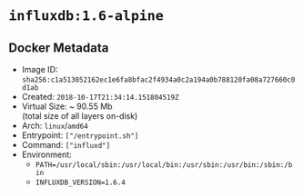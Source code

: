 # `influxdb:1.6-alpine`

## Docker Metadata

- Image ID: `sha256:c1a513052162ec1e6fa8bfac2f4934a0c2a194a0b788120fa08a727660c0d1ab`
- Created: `2018-10-17T21:34:14.151804519Z`
- Virtual Size: ~ 90.55 Mb  
  (total size of all layers on-disk)
- Arch: `linux`/`amd64`
- Entrypoint: `["/entrypoint.sh"]`
- Command: `["influxd"]`
- Environment:
  - `PATH=/usr/local/sbin:/usr/local/bin:/usr/sbin:/usr/bin:/sbin:/bin`
  - `INFLUXDB_VERSION=1.6.4`
